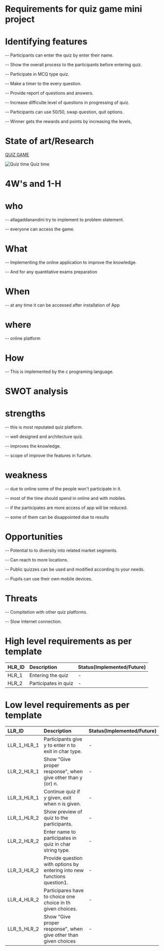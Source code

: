 # Requirements for quiz game  mini project
# Identifying features
-- Participants can enter the quiz by enter their name.

-- Show the overall process to the participants before entering quiz.

-- Participate in MCQ type quiz.

-- Make a timer to the every question.

-- Provide report of questions and answers.

-- Increase difficulte level of questions in progressing of quiz.

-- Participants can use 50/50, swap question, quit options.

-- Winner gets the rewards and points by increasing the levels,

# State of art/Research
[QUIZ GAME](https://en.wikipedia.org/wiki/Quiz)

![Quiz time](https://codecanyon.img.customer.envatousercontent.com/files/291711730/inline.png?auto=compress%2Cformat&q=80&fit=crop&crop=top&max-h=8000&max-w=590&s=21bf20823e1ab1356e992156d96d1b0e)
Quiz time

# 4W's and 1-H 
# who
-- allagaddanandini try to implement to problem statement.

-- everyone can access the game.

# What
-- Implementing the online application to improve the knowledge.

-- And  for any quantitative exams preparation 

# When
-- at any time it can be accessed after installation of App

# where
-- online platform

# How
-- This is implemented by the c programing  language.


# SWOT analysis
# strengths
-- this is most reputated quiz platform.

-- well designed and architecture quiz.

-- improves the knowledge.

-- scope of improve the features in furture.

# weakness
-- due to online some of the people won't participate in it.

-- most of the time should spend in online  and with mobiles.

-- if the participates are more access of app will be reduced.

-- some of them can be disappointed due to results

# Opportunities
-- Potential to to diversity into related market segments.

-- Can reach to more locations.

-- Public quizzes can be used and modified according to your
  needs.
  
-- Pupils can use their own mobile devices.



# Threats
-- Compitetion with other quiz platforms.

-- Slow Internet connection.


# High level requirements as per template 
 |HLR_ID| Description| Status(Implemented/Future)|
 |:----------|:-------------|:------------------------------|
 |HLR_1|Entering the quiz|-
 |HLR_2|Participates in quiz|-

# Low level requirements as per template
|LLR_ID| Description|Status(Implemented/Future)|
|:---------|:---------------------------------|:----------------------------------|
|LLR_1_HLR_1|Participants give y to enter n to exit in char type. |	-
|LLR_2_HLR_1|Show "Give proper response", when give other than y (or) n. |	-
|LLR_3_HLR_1|Continue quiz if y given, exit when n is given.|	-
|LLR_1_HLR_2|Show preview of quiz to the participants.|	-
|LLR_2_HLR_2|Enter name to participates in quiz in char string type.|	-
|LLR_3_HLR_2|Provide question with options by entering into new functions question1.|	-
|LLR_4_HLR_2|Participares have to choice one choice in th given choices.|	-
|LLR_5_HLR_2|Show "Give proper response", when give other than given choices|-	


